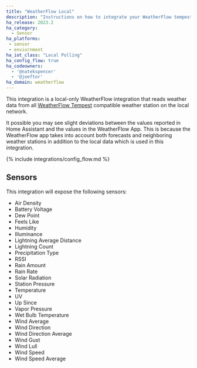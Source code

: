 ```yaml
---
title: "WeatherFlow Local"
description: "Instructions on how to integrate your WeatherFlow tempest into Home Assistant."
ha_release: 2023.2
ha_category: 
  - Sensor
ha_platforms:
 - sensor
 - enviornment
ha_iot_class: "Local Polling"
ha_config_flow: true
ha_codeowners:
  - '@natekspencer'
  - '@jeeftor'
ha_domain: weatherflow
---
```


This integration is a local-only WeatherFlow integration that reads weather data from all [WeatherFlow Tempest](https://weatherflow.com/tempest-weather-system/) compatible weather station on the local network.

<div class='note'>
It possible you may see slight deviations between the values reported in Home Assistant and the values in the WeatherFlow App. This is because the WeatherFlow app takes into account both forecasts and neighboring weather stations in addition to the local data which is used in this integration.
</div>

{% include integrations/config_flow.md %}

## Sensors

This integration will expose the following sensors:


- Air Density
- Battery Voltage
- Dew Point
- Feels Like
- Humidity
- Illuminance
- Lightning Average Distance
- Lightning Count
- Precipitation Type
- RSSI
- Rain Amount
- Rain Rate
- Solar Radiation
- Station Pressure
- Temperature
- UV
- Up Since
- Vapor Pressure
- Wet Bulb Temperature
- Wind Average
- Wind Direction
- Wind Direction Average
- Wind Gust
- Wind Lull
- Wind Speed
- Wind Speed Average
